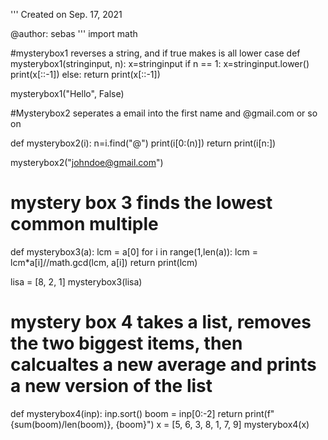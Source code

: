 '''
Created on Sep. 17, 2021

@author: sebas
'''
import math

#mysterybox1 reverses a string, and if true makes is all lower case
def mysterybox1(stringinput, n):
    x=stringinput
    if n == 1:
        x=stringinput.lower()
        print(x[::-1])
    else:
        return print(x[::-1])
    
mysterybox1("Hello", False)
     
#Mysterybox2 seperates a email into the first name and @gmail.com or so on

def mysterybox2(i):
    n=i.find("@")
    print(i[0:(n)])
    return print(i[n:])

mysterybox2("johndoe@gmail.com")

# mystery box 3 finds the lowest common multiple

def mysterybox3(a):
    lcm = a[0] 
    for i in range(1,len(a)):
        lcm = lcm*a[i]//math.gcd(lcm, a[i])
    return print(lcm)


lisa = [8, 2, 1]
mysterybox3(lisa)

# mystery box 4 takes a list, removes the two biggest items, then calcualtes a new average and prints a new version of the list

def mysterybox4(inp):
    inp.sort()
    boom = inp[0:-2]
    return print(f"{sum(boom)/len(boom)}, {boom}")
x = [5, 6, 3, 8, 1, 7, 9]
mysterybox4(x)
